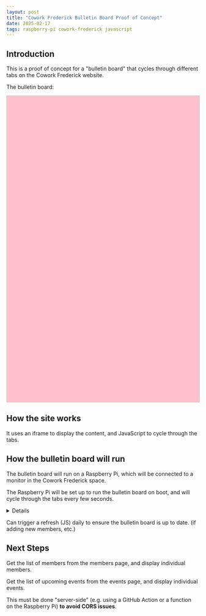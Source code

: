 ```yaml
---
layout: post
title: "Cowork Frederick Bulletin Board Proof of Concept"
date: 2025-02-17
tags: raspberry-pi cowork-frederick javascript
---
```


## Introduction

This is a proof of concept for a "bulletin board" that cycles through different tabs on the Cowork Frederick website.

The bulletin board:

<code id="current-url"></code>
<iframe
    id="bulletin-board"
    src=""
    width="100%"
    height="800px"
    frameborder="1"
    style="border: 1px solid #ccc; background-color: pink;"
></iframe>

<script>
    const TABS_TO_CYCLE = [
        {
            name: "Upcoming Events",
            url: "https://coworkfrederick.com/upcoming-events/"
        },
        {
            name: "All Members",
            url: "https://coworkfrederick.com/meet-the-members-of-cowork-frederick/",
        },
    ];


    // scrape list of members from the members page
    // $.get(
    // NOTE - due to CORS, would need to do this "server-side"
    // (could use a github action, or a function on the raspberry pi)

    const iframe = document.getElementById('bulletin-board');
    const currentUrl = document.getElementById('current-url');

    const MS_PER_TAB = 3 * 1000;
    let currentTab = 0;

    setInterval(() => {
        currentTab = (currentTab + 1) % TABS_TO_CYCLE.length
        iframe.src = TABS_TO_CYCLE[currentTab].url;
        currentUrl.innerText = TABS_TO_CYCLE[currentTab].url;
    }, MS_PER_TAB);
</script>

## How the site works

It uses an iframe to display the content, and JavaScript to cycle through the tabs.

## How the bulletin board will run

The bulletin board will run on a Raspberry Pi, which will be connected to a monitor in the Cowork Frederick space.

The Raspberry Pi will be set up to run the bulletin board on boot, and will cycle through the tabs every few seconds.

<details>

<blockquote>
    <p>Triggering Website on Linux Boot</p>
    <p> To trigger loading a specific website on Linux boot, you can use systemd to start a web browser with a specific URL. Create a systemd user service file in ~/.config/systemd/user and add the following content:</p>
    <pre><code>
[Unit]
Description=Start Firefox
PartOf=graphical-session.target

[Service]
ExecStart=/usr/bin/firefox https://example.com
Type=simple
Restart=on-failure

[Install]
WantedBy=xsession.target
</code></pre>
    <p>Replace https://example.com with the URL you want to open. Enable and start the service with the following commands:</p>
    <pre><code>
systemctl --user enable firefox
systemctl --user start firefox
</code></pre>

https://unix.stackexchange.com/questions/575527/opening-web-browser-on-boot
</blockquote>

</details>

Can trigger a refresh (JS) daily to ensure the bulletin board is up to date. (if adding new members, etc.)

## Next Steps

Get the list of members from the members page, and display individual members.

Get the list of upcoming events from the events page, and display individual events.

This must be done "server-side" (e.g. using a GitHub Action or a function on the Raspberry Pi) **to avoid CORS issues**.



